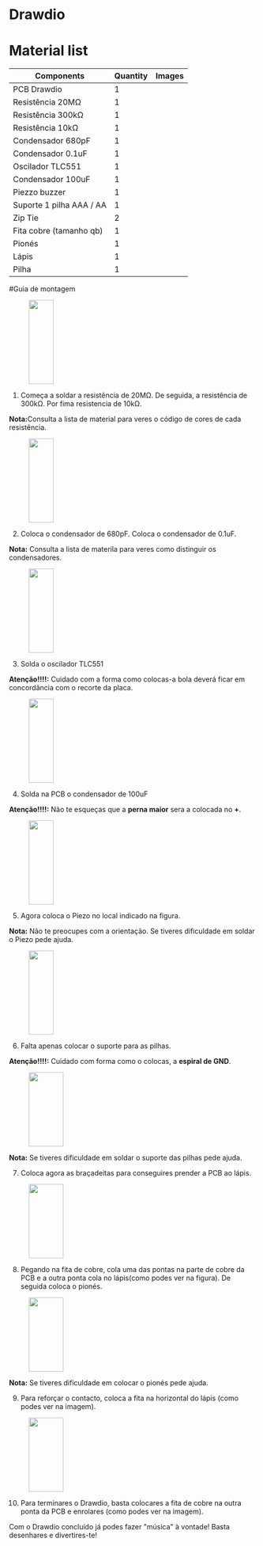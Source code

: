 # Drawdio

# Material list

|  Components                                |            Quantity           |      Images      |
| -------------------------------------------|-------------------------------|------------------|
|    PCB Drawdio                             |               1               |
|    Resistência 20MΩ                        |               1               |
|    Resistência 300kΩ                       |               1               |
|    Resistência 10kΩ                        |               1               |
|    Condensador 680pF                       |               1               |
|    Condensador 0.1uF                       |               1               |
|    Oscilador TLC551                        |               1               |
|    Condensador 100uF                       |               1               |
|    Piezzo buzzer                           |               1               |
|    Suporte 1 pilha AAA / AA                |               1               |
|    Zip Tie                                 |               2               |
|    Fita cobre (tamanho qb)                 |               1               |
|    Pionés                                  |               1               |
|	 Lápis									 |				 1				 |
|    Pilha      							 |               1               |

#Guia de montagem

<div>
<figure><img src="https://github.com/NEECIST/ws-drawdio/blob/master/images/Passo_1.png?raw=trues" width="50" height="170"></figure>
</div>

1. Começa a soldar a resistência de 20MΩ. De seguida, a resistência de 300kΩ. Por fima resistencia de 10kΩ.

<b>Nota:</b>Consulta a lista de material para veres o código de cores de cada resistência.

<div>
<figure><img src="https://github.com/NEECIST/ws-drawdio/blob/master/images/Passo_2.png?raw=trues" width="50" height="170"></figure>
</div>

2. Coloca o condensador de 680pF. Coloca o condensador de 0.1uF.

<b>Nota:</b> Consulta a lista de materila para veres como distinguir os condensadores.

<div>
<figure><img src="https://github.com/NEECIST/ws-drawdio/blob/master/images/Passo_3.png?raw=trues" width="50" height="170"></figure>
</div>

3. Solda o oscilador TLC551

<b>Atenção!!!!:</b> Cuidado com a forma como colocas-a bola deverá ficar em concordância com o recorte da placa.

<div>
<figure><img src="https://github.com/NEECIST/ws-drawdio/blob/master/images/Passo_4.PNG?raw=trues" width="50" height="170"></figure>
</div>

4. Solda na PCB o condensador de 100uF

<b>Atenção!!!!:</b> Não te esqueças que a <b>perna maior</b> sera a colocada no <b>+</b>.

<div>
<figure><img src="https://github.com/NEECIST/ws-drawdio/blob/master/images/Passo_5.PNG?raw=trues" width="50" height="170"></figure>
</div>

5. Agora coloca o Piezo no local indicado na figura.

<b>Nota:</b> Não te preocupes com a orientação. Se tiveres dificuldade em soldar o Piezo pede ajuda.

<div>
<figure><img src="https://github.com/NEECIST/ws-drawdio/blob/master/images/Passo_6.PNG?raw=trues" width="50" height="170"></figure>
</div>

6. Falta apenas colocar o suporte para as pilhas.

<b>Atenção!!!!:</b> Cuidado com forma como o colocas, a <b>espiral de GND</b>.

<div>
<figure><img src="https://github.com/NEECIST/ws-drawdio/blob/master/images/Passo_7.PNG?raw=trues" width="70" height="150"></figure>
</div>

<b>Nota:</b> Se tiveres dificuldade em soldar o suporte das pilhas pede ajuda.

7. Coloca agora as braçadeitas para conseguires prender a PCB ao lápis.

<div>
<figure><img src="https://github.com/NEECIST/ws-drawdio/blob/master/images/Passo_8.PNG?raw=trues" width="70" height="150"></figure>
</div>

8. Pegando na fita de cobre, cola uma das pontas na parte de cobre da PCB e a outra ponta cola no lápis(como podes ver na figura). De seguida coloca o pionés.

<div>
<figure><img src="https://github.com/NEECIST/ws-drawdio/blob/master/images/Passo_9.PNG?raw=trues" width="70" height="150"></figure>
</div>

<b>Nota:</b> Se tiveres dificuldade em colocar o pionés pede ajuda.

9. Para reforçar o contacto, coloca a fita na horizontal do lápis (como podes ver na imagem).

<div>
<figure><img src="https://github.com/NEECIST/ws-drawdio/blob/master/images/Passo_10.PNG?raw=trues" width="70" height="150"></figure>
</div>

10. Para terminares o Drawdio, basta colocares a fita de cobre na outra ponta da PCB e enrolares (como podes ver na imagem).

Com o Drawdio concluído já podes fazer "música" à vontade! Basta desenhares e divertires-te!